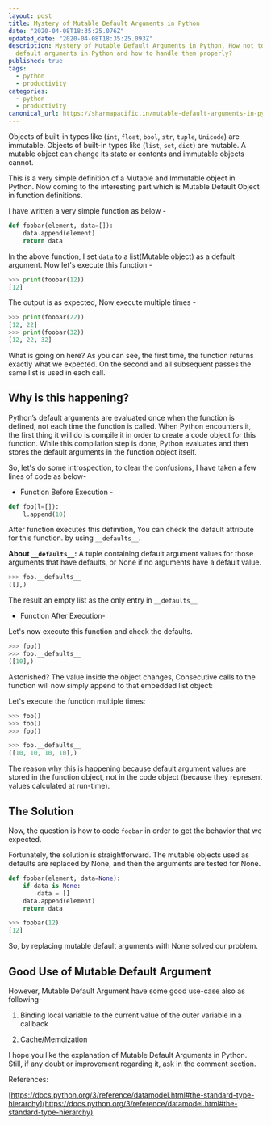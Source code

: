 ```yaml
---
layout: post
title: Mystery of Mutable Default Arguments in Python
date: "2020-04-08T18:35:25.076Z"
updated_date: "2020-04-08T18:35:25.093Z"
description: Mystery of Mutable Default Arguments in Python, How not to pass
  default arguments in Python and how to handle them properly?
published: true
tags:
  - python
  - productivity
categories:
  - python
  - productivity
canonical_url: https://sharmapacific.in/mutable-default-arguments-in-python/
---
```

Objects of built-in types like (`int`, `float`, `bool`, `str`, `tuple`, `Unicode`) are immutable. Objects of built-in types like (`list`, `set`, `dict`) are mutable.
A mutable object can change its state or contents and immutable objects cannot.

This is a very simple definition of a Mutable and Immutable object in Python. Now coming to the interesting part which is Mutable Default Object in function definitions.

I have written a very simple function as below -

```python
def foobar(element, data=[]):
    data.append(element)
    return data
```

In the above function, I set `data` to a list(Mutable object) as a default argument. Now let's execute this function -

```python
>>> print(foobar(12))
[12]
```

The output is as expected, Now execute multiple times - 

```python
>>> print(foobar(22))
[12, 22]
>>> print(foobar(32))
[12, 22, 32]
```

What is going on here? As you can see, the first time, the function returns exactly what we expected. On the second and all subsequent passes the same list is used in each call.

## Why is this happening?

Python’s default arguments are evaluated once when the function is defined, not each time the function is called. When Python encounters it, the first thing it will do is compile it in order to create a code object for this function. While this compilation step is done, Python evaluates and then stores the default arguments in the function object itself.

So, let's do some introspection, to clear the confusions, I have taken a few lines of code as below- 

* Function Before Execution -

```python
def foo(l=[]):
    l.append(10)
```

After function executes this definition, You can check the default attribute for this function. by using `__defaults__`.

**About `__defaults__`:** A tuple containing default argument values for those arguments that have defaults, or None if no arguments have a default value.

```python
>>> foo.__defaults__
([],)
```

The result an empty list as the only entry in `__defaults__`

* Function After Execution-

Let's now execute this function and check the defaults.

```python 
>>> foo()
>>> foo.__defaults__
([10],)
```

Astonished? The value inside the object changes, Consecutive calls to the function will now simply append to that embedded list object:

Let's execute the function multiple times:

```python
>>> foo()
>>> foo()
>>> foo()

>>> foo.__defaults__
([10, 10, 10, 10],)
```

The reason why this is happening because default argument values are stored in the function object, not in the code object (because they represent values calculated at run-time).

## The Solution

Now, the question is how to code `foobar` in order to get the behavior that we expected.

Fortunately, the solution is straightforward. The mutable objects used as defaults are replaced by None, and then the arguments are tested for None.

```python
def foobar(element, data=None):
    if data is None:
        data = []
    data.append(element)
    return data

>>> foobar(12)
[12]
```

So, by replacing mutable default arguments with None solved our problem.

## Good Use of Mutable Default Argument

However, Mutable Default Argument have some good use-case also as following-

1. Binding local variable to the current value of the outer variable in a callback

2. Cache/Memoization

I hope you like the explanation of Mutable Default Arguments in Python. Still, if any doubt or improvement regarding it, ask in the comment section.

References:

[https://docs.python.org/3/reference/datamodel.html#the-standard-type-hierarchy](https://docs.python.org/3/reference/datamodel.html#the-standard-type-hierarchy)